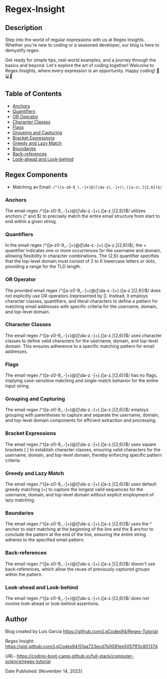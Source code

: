 
  # Regex-Insight  
  
  ## Description
  Step into the world of regular expressions with us at Regex Insights. Whether you're new to coding or a seasoned developer, our blog is here to demystify regex.

Get ready for simple tips, real-world examples, and a journey through the basics and beyond. Let's explore the art of coding together! Welcome to Regex Insights, where every expression is an opportunity. Happy coding! 🚀💻🎨
  
  ## Table of Contents
  - [Anchors](#anchors)
  - [Quantifiers](#quantifiers)
- [OR Operator](#or-operator)
- [Character Classes](#character-classes)
- [Flags](#flags)
- [Grouping and Capturing](#grouping-and-capturing)
- [Bracket Expressions](#bracket-expressions)
- [Greedy and Lazy Match](#greedy-and-lazy-match)
- [Boundaries](#boundaries)
- [Back-references](#back-references)
- [Look-ahead and Look-behind](#look-ahead-and-look-behind)
  
 ## Regex Components

 * Matching an Email: `/^([a-z0-9_\.-]+)@([\da-z\.-]+)\.([a-z\.]{2,6})$/`


### Anchors

The email regex /^([a-z0-9_\.-]+)@([\da-z\.-]+)\.([a-z\.]{2,6})$/ utilizes anchors (^ and $) to precisely match the entire email structure from start to end within a given string.

### Quantifiers

In the email regex /^([a-z0-9_\.-]+)@([\da-z\.-]+)\.([a-z\.]{2,6})$/, the + quantifier indicates one or more occurrences for the username and domain, allowing flexibility in character combinations. The {2,6} quantifier specifies that the top-level domain must consist of 2 to 6 lowercase letters or dots, providing a range for the TLD length.

### OR Operator

The provided email regex /^([a-z0-9_\.-]+)@([\da-z\.-]+)\.([a-z\.]{2,6})$/ does not explicitly use OR operators (represented by |). Instead, it employs character classes, quantifiers, and literal characters to define a pattern for matching email addresses with specific criteria for the username, domain, and top-level domain.

### Character Classes

The email regex /^([a-z0-9_\.-]+)@([\da-z\.-]+)\.([a-z\.]{2,6})$/ uses character classes to define valid characters for the username, domain, and top-level domain. This ensures adherence to a specific matching pattern for email addresses.

### Flags

The email regex /^([a-z0-9_\.-]+)@([\da-z\.-]+)\.([a-z\.]{2,6})$/ has no flags, implying case-sensitive matching and single-match behavior for the entire input string.

### Grouping and Capturing

The email regex /^([a-z0-9_\.-]+)@([\da-z\.-]+)\.([a-z\.]{2,6})$/ employs grouping with parentheses to capture and separate the username, domain, and top-level domain components for efficient extraction and processing.

### Bracket Expressions

The email regex /^([a-z0-9_\.-]+)@([\da-z\.-]+)\.([a-z\.]{2,6})$/ uses square brackets [ ] to establish character classes, ensuring valid characters for the username, domain, and top-level domain, thereby enforcing specific pattern criteria.

### Greedy and Lazy Match

The email regex /^([a-z0-9_\.-]+)@([\da-z\.-]+)\.([a-z\.]{2,6})$/ uses default greedy matching (+) to capture the longest valid sequences for the username, domain, and top-level domain without explicit employment of lazy matching.

### Boundaries

The email regex /^([a-z0-9_\.-]+)@([\da-z\.-]+)\.([a-z\.]{2,6})$/ uses the ^ anchor to start matching at the beginning of the line and the $ anchor to conclude the pattern at the end of the line, ensuring the entire string adheres to the specified email pattern.

### Back-references

The email regex /^([a-z0-9_\.-]+)@([\da-z\.-]+)\.([a-z\.]{2,6})$/ doesn't use back-references, which allow the reuse of previously captured groups within the pattern.

### Look-ahead and Look-behind

The email regex /^([a-z0-9_\.-]+)@([\da-z\.-]+)\.([a-z\.]{2,6})$/ does not involve look-ahead or look-behind assertions.

## Author

Blog created by Luis Garcia
https://github.com/LgCodes94/Regex-Tutorial

Regex Insight: https://gist.github.com/LgCodes94/51aa723ecd7b0081ee5057ff3c80137d

URL- https://coding-boot-camp.github.io/full-stack/computer-science/regex-tutorial

Date Published: [November 14, 2023]
